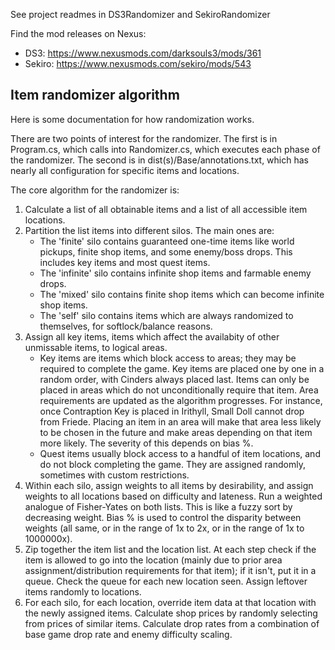 See project readmes in DS3Randomizer and SekiroRandomizer

Find the mod releases on Nexus:

- DS3: https://www.nexusmods.com/darksouls3/mods/361
- Sekiro: https://www.nexusmods.com/sekiro/mods/543

## Item randomizer algorithm

Here is some documentation for how randomization works.

There are two points of interest for the randomizer. The first is in Program.cs, which calls into Randomizer.cs, which executes each phase of the randomizer. The second is in dist(s)/Base/annotations.txt, which
has nearly all configuration for specific items and locations.

The core algorithm for the randomizer is:

1. Calculate a list of all obtainable items and a list of all accessible item locations.
2. Partition the list items into different silos. The main ones are:
    - The 'finite' silo contains guaranteed one-time items like world pickups, finite shop items, and some enemy/boss drops. This includes key items and most quest items.
    - The 'infinite' silo contains infinite shop items and farmable enemy drops.
    - The 'mixed' silo contains finite shop items which can become infinite shop items.
    - The 'self' silo contains items which are always randomized to themselves, for softlock/balance reasons.
3. Assign all key items, items which affect the availabity of other unmissable items, to logical areas.
    - Key items are items which block access to areas; they may be required to complete the game. Key items are placed one by one in a random order, with Cinders always placed last.
      Items can only be placed in areas which do not unconditionally require that item. Area requirements are updated as the algorithm progresses. For instance, once Contraption Key is placed in Irithyll, Small Doll cannot drop from Friede.
      Placing an item in an area will make that area less likely to be chosen in the future and make areas depending on that item more likely. The severity of this depends on bias %.
    - Quest items usually block access to a handful of item locations, and do not block completing the game. They are assigned randomly, sometimes with custom restrictions.
4. Within each silo, assign weights to all items by desirability, and assign weights to all locations based on difficulty and lateness. Run a weighted analogue of Fisher-Yates on both lists. This is like a fuzzy sort by decreasing weight.
   Bias % is used to control the disparity between weights (all same, or in the range of 1x to 2x, or in the range of 1x to 1000000x).
5. Zip together the item list and the location list. At each step check if the item is allowed to go into the location (mainly due to prior area assignment/distribution requirements for that item); if it isn't, put it in a queue.
   Check the queue for each new location seen. Assign leftover items randomly to locations.
6. For each silo, for each location, override item data at that location with the newly assigned items.
   Calculate shop prices by randomly selecting from prices of similar items. Calculate drop rates from a combination of base game drop rate and enemy difficulty scaling.
